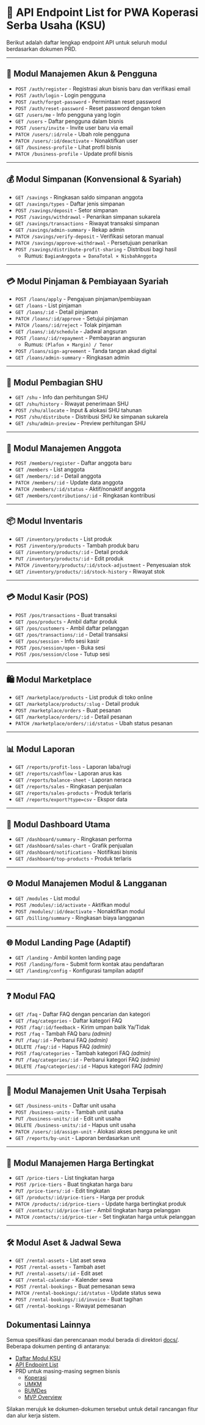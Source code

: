 # 📘 API Endpoint List for PWA Koperasi Serba Usaha (KSU)

Berikut adalah daftar lengkap endpoint API untuk seluruh modul berdasarkan dokumen PRD.

---

## 🔐 Modul Manajemen Akun & Pengguna

- `POST /auth/register` - Registrasi akun bisnis baru dan verifikasi email
- `POST /auth/login` - Login pengguna
- `POST /auth/forgot-password` - Permintaan reset password
- `POST /auth/reset-password` - Reset password dengan token
- `GET /users/me` - Info pengguna yang login
- `GET /users` - Daftar pengguna dalam bisnis
- `POST /users/invite` - Invite user baru via email
- `PATCH /users/:id/role` - Ubah role pengguna
- `PATCH /users/:id/deactivate` - Nonaktifkan user
- `GET /business-profile` - Lihat profil bisnis
- `PATCH /business-profile` - Update profil bisnis

---

## 💰 Modul Simpanan (Konvensional & Syariah)

- `GET /savings` - Ringkasan saldo simpanan anggota
- `GET /savings/types` - Daftar jenis simpanan
- `POST /savings/deposit` - Setor simpanan
- `POST /savings/withdrawal` - Penarikan simpanan sukarela
- `GET /savings/transactions` - Riwayat transaksi simpanan
- `GET /savings/admin-summary` - Rekap admin
- `PATCH /savings/verify-deposit` - Verifikasi setoran manual
- `PATCH /savings/approve-withdrawal` - Persetujuan penarikan
- `POST /savings/distribute-profit-sharing` - Distribusi bagi hasil
  - Rumus: `BagianAnggota = DanaTotal × NisbahAnggota`

---

## 💳 Modul Pinjaman & Pembiayaan Syariah

- `POST /loans/apply` - Pengajuan pinjaman/pembiayaan
- `GET /loans` - List pinjaman
- `GET /loans/:id` - Detail pinjaman
- `PATCH /loans/:id/approve` - Setujui pinjaman
- `PATCH /loans/:id/reject` - Tolak pinjaman
- `GET /loans/:id/schedule` - Jadwal angsuran
- `POST /loans/:id/repayment` - Pembayaran angsuran
  - Rumus: `(Plafon × Margin) / Tenor`
- `POST /loans/sign-agreement` - Tanda tangan akad digital
- `GET /loans/admin-summary` - Ringkasan admin

---

## 🧮 Modul Pembagian SHU

- `GET /shu` - Info dan perhitungan SHU
- `GET /shu/history` - Riwayat penerimaan SHU
- `POST /shu/allocate` - Input & alokasi SHU tahunan
- `POST /shu/distribute` - Distribusi SHU ke simpanan sukarela
- `GET /shu/admin-preview` - Preview perhitungan SHU

---

## 👥 Modul Manajemen Anggota

- `POST /members/register` - Daftar anggota baru
- `GET /members` - List anggota
- `GET /members/:id` - Detail anggota
- `PATCH /members/:id` - Update data anggota
- `PATCH /members/:id/status` - Aktif/nonaktif anggota
- `GET /members/contributions/:id` - Ringkasan kontribusi

---

## 📦 Modul Inventaris

- `GET /inventory/products` - List produk
- `POST /inventory/products` - Tambah produk baru
- `GET /inventory/products/:id` - Detail produk
- `PUT /inventory/products/:id` - Edit produk
- `PATCH /inventory/products/:id/stock-adjustment` - Penyesuaian stok
- `GET /inventory/products/:id/stock-history` - Riwayat stok

---

## 💳 Modul Kasir (POS)

- `POST /pos/transactions` - Buat transaksi
- `GET /pos/products` - Ambil daftar produk
- `GET /pos/customers` - Ambil daftar pelanggan
- `GET /pos/transactions/:id` - Detail transaksi
- `GET /pos/session` - Info sesi kasir
- `POST /pos/session/open` - Buka sesi
- `POST /pos/session/close` - Tutup sesi

---

## 🛍️ Modul Marketplace

- `GET /marketplace/products` - List produk di toko online
- `GET /marketplace/products/:slug` - Detail produk
- `POST /marketplace/orders` - Buat pesanan
- `GET /marketplace/orders/:id` - Detail pesanan
- `PATCH /marketplace/orders/:id/status` - Ubah status pesanan

---

## 📊 Modul Laporan

- `GET /reports/profit-loss` - Laporan laba/rugi
- `GET /reports/cashflow` - Laporan arus kas
- `GET /reports/balance-sheet` - Laporan neraca
- `GET /reports/sales` - Ringkasan penjualan
- `GET /reports/sales-products` - Produk terlaris
- `GET /reports/export?type=csv` - Ekspor data

---

## 🧭 Modul Dashboard Utama

- `GET /dashboard/summary` - Ringkasan performa
- `GET /dashboard/sales-chart` - Grafik penjualan
- `GET /dashboard/notifications` - Notifikasi bisnis
- `GET /dashboard/top-products` - Produk terlaris

---

## ⚙️ Modul Manajemen Modul & Langganan

- `GET /modules` - List modul
- `POST /modules/:id/activate` - Aktifkan modul
- `POST /modules/:id/deactivate` - Nonaktifkan modul
- `GET /billing/summary` - Ringkasan biaya langganan

---

## 🌐 Modul Landing Page (Adaptif)

- `GET /landing` - Ambil konten landing page
- `POST /landing/form` - Submit form kontak atau pendaftaran
- `GET /landing/config` - Konfigurasi tampilan adaptif

---

## ❓ Modul FAQ

- `GET /faq` - Daftar FAQ dengan pencarian dan kategori
- `GET /faq/categories` - Daftar kategori FAQ
- `POST /faq/:id/feedback` - Kirim umpan balik Ya/Tidak
- `POST /faq` - Tambah FAQ baru *(admin)*
- `PUT /faq/:id` - Perbarui FAQ *(admin)*
- `DELETE /faq/:id` - Hapus FAQ *(admin)*
- `POST /faq/categories` - Tambah kategori FAQ *(admin)*
- `PUT /faq/categories/:id` - Perbarui kategori FAQ *(admin)*
- `DELETE /faq/categories/:id` - Hapus kategori FAQ *(admin)*

---

## 🏢 Modul Manajemen Unit Usaha Terpisah

- `GET /business-units` - Daftar unit usaha
- `POST /business-units` - Tambah unit usaha
- `PUT /business-units/:id` - Edit unit usaha
- `DELETE /business-units/:id` - Hapus unit usaha
- `PATCH /users/:id/assign-unit` - Alokasi akses pengguna ke unit
- `GET /reports/by-unit` - Laporan berdasarkan unit

---

## 💸 Modul Manajemen Harga Bertingkat

- `GET /price-tiers` - List tingkatan harga
- `POST /price-tiers` - Buat tingkatan harga baru
- `PUT /price-tiers/:id` - Edit tingkatan
- `GET /products/:id/price-tiers` - Harga per produk
- `PATCH /products/:id/price-tiers` - Update harga bertingkat produk
- `GET /contacts/:id/price-tier` - Ambil tingkatan harga pelanggan
- `PATCH /contacts/:id/price-tier` - Set tingkatan harga untuk pelanggan

---

## 🛠️ Modul Aset & Jadwal Sewa

- `GET /rental-assets` - List aset sewa
- `POST /rental-assets` - Tambah aset
- `PUT /rental-assets/:id` - Edit aset
- `GET /rental-calendar` - Kalender sewa
- `POST /rental-bookings` - Buat pemesanan sewa
- `PATCH /rental-bookings/:id/status` - Update status sewa
- `POST /rental-bookings/:id/invoice` - Buat tagihan
- `GET /rental-bookings` - Riwayat pemesanan



## Dokumentasi Lainnya

Semua spesifikasi dan perencanaan modul berada di direktori [docs/](.). Beberapa dokumen penting di antaranya:

- [Daftar Modul KSU](daftar_modul_ksu.md)
- [API Endpoint List](api-enpoints-list.md)
- PRD untuk masing-masing segmen bisnis
  - [Koperasi](PRD_Koperasi.md)
  - [UMKM](PRD_UMKM.md)
  - [BUMDes](PRD_BUMDes.md)
  - [MVP Overview](PRD_MVP.md)

Silakan merujuk ke dokumen-dokumen tersebut untuk detail rancangan fitur dan alur kerja sistem.